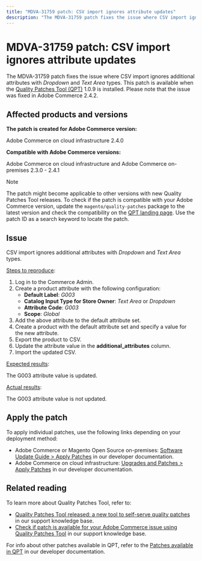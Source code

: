 ```yaml
---
title: "MDVA-31759 patch: CSV import ignores attribute updates"
description: "The MDVA-31759 patch fixes the issue where CSV import ignores additional attributes with *Dropdown* and *Text Area* types. This patch is available when the [Quality Patches Tool (QPT)](/help/announcements/adobe-commerce-announcements/magento-quality-patches-released-new-tool-to-self-serve-quality-patches.md) 1.0.9 is installed. Please note that the issue was fixed in Adobe Commerce 2.4.2."
---
```


# MDVA-31759 patch: CSV import ignores attribute updates

The MDVA-31759 patch fixes the issue where CSV import ignores additional attributes with *Dropdown* and *Text Area* types. This patch is available when the [Quality Patches Tool (QPT)](/help/announcements/adobe-commerce-announcements/magento-quality-patches-released-new-tool-to-self-serve-quality-patches.md) 1.0.9 is installed. Please note that the issue was fixed in Adobe Commerce 2.4.2.

## Affected products and versions

**The patch is created for Adobe Commerce version:**

Adobe Commerce on cloud infrastructure 2.4.0

**Compatible with Adobe Commerce versions:**

Adobe Commerce on cloud infrastructure and Adobe Commerce on-premises 2.3.0 - 2.4.1

>[!NOTE]
>
>The patch might become applicable to other versions with new Quality Patches Tool releases. To check if the patch is compatible with your Adobe Commerce version, update the `magento/quality-patches` package to the latest version and check the compatibility on the [QPT landing page](https://devdocs.magento.com/quality-patches/tool.html#patch-grid). Use the patch ID as a search keyword to locate the patch.

## Issue

CSV import ignores additional attributes with *Dropdown* and *Text Area* types.

<u>Steps to reproduce</u>:

1. Log in to the Commerce Admin.
1. Create a product attribute with the following configuration:
    * **Default Label**: *G003*
    * **Catalog Input Type for Store Owner**: *Text Area* or *Dropdown*
    * **Attribute Code**: *G003*
    * **Scope**: *Global*
1. Add the above attribute to the default attribute set.
1. Create a product with the default attribute set and specify a value for the new attribute.
1. Export the product to CSV.
1. Update the attribute value in the **additional\_attributes** column.
1. Import the updated CSV.

<u>Expected results</u>:

The G003 attribute value is updated.

<u>Actual results</u>:

The G003 attribute value is not updated.

## Apply the patch

To apply individual patches, use the following links depending on your deployment method:

* Adobe Commerce or Magento Open Source on-premises: [Software Update Guide > Apply Patches](https://devdocs.magento.com/guides/v2.4/comp-mgr/patching/mqp.html) in our developer documentation.
* Adobe Commerce on cloud infrastructure: [Upgrades and Patches > Apply Patches](https://devdocs.magento.com/cloud/project/project-patch.html) in our developer documentation.

## Related reading

To learn more about Quality Patches Tool, refer to:

* [Quality Patches Tool released: a new tool to self-serve quality patches](/help/announcements/adobe-commerce-announcements/magento-quality-patches-released-new-tool-to-self-serve-quality-patches.md) in our support knowledge base.
* [Check if patch is available for your Adobe Commerce issue using Quality Patches Tool](/help/support-tools/patches-available-in-qpt-tool/check-patch-for-magento-issue-with-magento-quality-patches.md) in our support knowledge base.

For info about other patches available in QPT, refer to the [Patches available in QPT](https://devdocs.magento.com/quality-patches/tool.html#patch-grid) in our developer documentation.